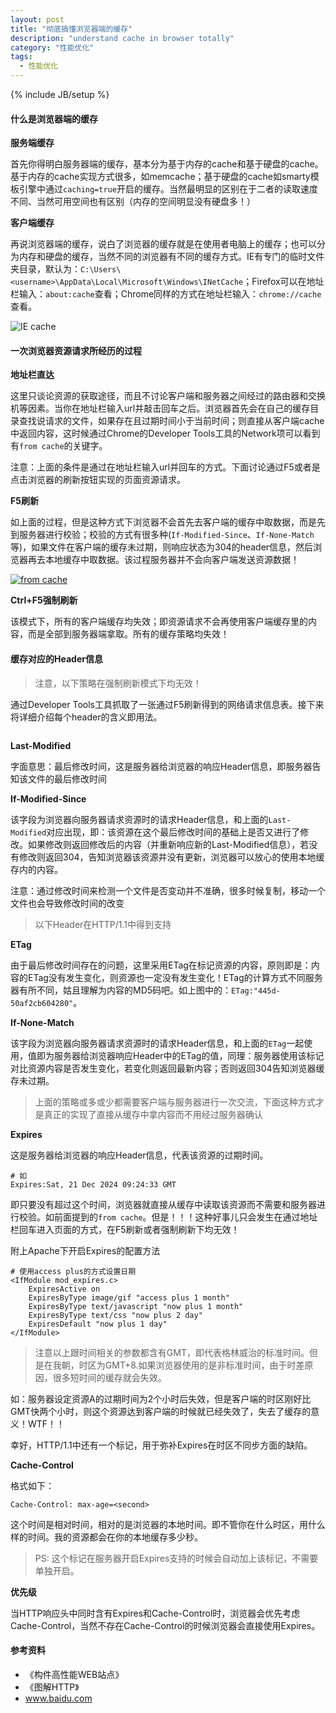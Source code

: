 ```yaml
---
layout: post
title: "彻底搞懂浏览器端的缓存"
description: "understand cache in browser totally"
category: "性能优化"
tags: 
  - 性能优化
---
```

{% include JB/setup %}

#### 什么是浏览器端的缓存

__服务端缓存__

首先你得明白服务器端的缓存，基本分为基于内存的cache和基于硬盘的cache。基于内存的cache实现方式很多，如memcache；基于硬盘的cache如smarty模板引擎中通过`caching=true`开启的缓存。当然最明显的区别在于二者的读取速度不同、当然可用空间也有区别（内存的空间明显没有硬盘多！）

__客户端缓存__

再说浏览器端的缓存，说白了浏览器的缓存就是在使用者电脑上的缓存；也可以分为内存和硬盘的缓存，当然不同的浏览器有不同的缓存方式。IE有专门的临时文件夹目录，默认为：`C:\Users\<username>\AppData\Local\Microsoft\Windows\INetCache`；Firefox可以在地址栏输入：`about:cache`查看；Chrome同样的方式在地址栏输入：`chrome://cache`查看。

<p class="full-img">
    <img src="{{ASSET_PATH}}/img/2015010403.png" alt="IE cache">
</p>

#### 一次浏览器资源请求所经历的过程

__地址栏直达__

这里只谈论资源的获取途径，而且不讨论客户端和服务器之间经过的路由器和交换机等因素。当你在地址栏输入url并敲击回车之后。浏览器首先会在自己的缓存目录查找说请求的文件，如果存在且过期时间小于当前时间；则直接从客户端cache中返回内容，这时候通过Chrome的Developer Tools工具的Network项可以看到有`from cache`的关键字。

<!--more-->

注意：上面的条件是通过在地址栏输入url并回车的方式。下面讨论通过F5或者是点击浏览器的刷新按钮实现的页面资源请求。

__F5刷新__

如上面的过程，但是这种方式下浏览器不会首先去客户端的缓存中取数据，而是先到服务器进行校验；校验的方式有很多种(`If-Modified-Since`、`If-None-Match`等)，如果文件在客户端的缓存未过期，则响应状态为304的header信息，然后浏览器再去本地缓存中取数据。该过程服务器并不会向客户端发送资源数据！

<p class="full-img">
    <a href="{{ASSET_PATH}}/img/2015010401.png" target="_blank"><img src="{{ASSET_PATH}}/img/2015010401.png" alt="from cache"></a>
</p>

__Ctrl+F5强制刷新__

该模式下，所有的客户端缓存均失效；即资源请求不会再使用客户端缓存里的内容，而是全部到服务器端拿取。所有的缓存策略均失效！

#### 缓存对应的Header信息

> 注意，以下策略在强制刷新模式下均无效！

通过Developer Tools工具抓取了一张通过F5刷新得到的网络请求信息表。接下来将详细介绍每个header的含义即用法。

<p class="full-img"><img src="{{ASSET_PATH}}/img/2015010402.png" alt=""></p>

__Last-Modified__

字面意思：最后修改时间，这是服务器给浏览器的响应Header信息，即服务器告知该文件的最后修改时间

__If-Modified-Since__

该字段为浏览器向服务器请求资源时的请求Header信息，和上面的`Last-Modified`对应出现，即：该资源在这个最后修改时间的基础上是否又进行了修改。如果修改则返回修改后的内容（并重新响应新的Last-Modified信息），若没有修改则返回304，告知浏览器该资源并没有更新，浏览器可以放心的使用本地缓存内的内容。

注意：通过修改时间来检测一个文件是否变动并不准确，很多时候复制，移动一个文件也会导致修改时间的改变

>以下Header在HTTP/1.1中得到支持

__ETag__

由于最后修改时间存在的问题，这里采用ETag在标记资源的内容，原则即是：内容的ETag没有发生变化，则资源也一定没有发生变化！ETag的计算方式不同服务器有所不同，姑且理解为内容的MD5码吧。如上图中的：`ETag:"445d-50af2cb604280"`。

__If-None-Match__

该字段为浏览器向服务器请求资源时的请求Header信息，和上面的`ETag`一起使用，值即为服务器给浏览器响应Header中的ETag的值，同理：服务器使用该标记对比资源内容是否发生变化，若变化则返回最新内容；否则返回304告知浏览器缓存未过期。

> 上面的策略或多或少都需要客户端与服务器进行一次交流，下面这种方式才是真正的实现了直接从缓存中拿内容而不用经过服务器确认

__Expires__

这是服务器给浏览器的响应Header信息，代表该资源的过期时间。

    # 如
    Expires:Sat, 21 Dec 2024 09:24:33 GMT

即只要没有超过这个时间，浏览器就直接从缓存中读取该资源而不需要和服务器进行校验。如前面提到的`from cache`。但是！！！这种好事儿只会发生在通过地址栏回车进入页面的方式，在F5刷新或者强制刷新下均无效！

附上Apache下开启Expires的配置方法

    # 使用access plus的方式设置日期
    <IfModule mod_expires.c>
        ExpiresActive on
        ExpiresByType image/gif "access plus 1 month"
        ExpiresByType text/javascript "now plus 1 month"
        ExpiresByType text/css "now plus 2 day"
        ExpiresDefault "now plus 1 day"
    </IfModule>

> 注意以上跟时间相关的参数都含有GMT，即代表格林威治的标准时间。但是在我朝，时区为GMT+8.如果浏览器使用的是非标准时间，由于时差原因，很多短时间的缓存就会失效。

如：服务器设定资源A的过期时间为2个小时后失效，但是客户端的时区刚好比GMT快两个小时，则这个资源达到客户端的时候就已经失效了，失去了缓存的意义！WTF！！

幸好，HTTP/1.1中还有一个标记，用于弥补Expires在时区不同步方面的缺陷。

__Cache-Control__

格式如下：

    Cache-Control: max-age=<second>

这个时间是相对时间，相对的是浏览器的本地时间。即不管你在什么时区，用什么样的时间。我的资源都会在你的本地缓存多少秒。

> PS: 这个标记在服务器开启Expires支持的时候会自动加上该标记，不需要单独开启。

__优先级__

当HTTP响应头中同时含有Expires和Cache-Control时，浏览器会优先考虑Cache-Control，当然不存在Cache-Control的时候浏览器会直接使用Expires。

#### 参考资料

* 《构件高性能WEB站点》
* 《图解HTTP》
* www.baidu.com
